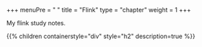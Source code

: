 +++
menuPre = "<i class='fa-fw fas fa-star'></i> "
title = "Flink"
type = "chapter"
weight = 1
+++

My flink study notes.

{{% children containerstyle="div" style="h2" description=true %}}
